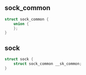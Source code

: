 ## sock_common
```c
struct sock_common {
    union {
    };
}
```
## sock
```c
struct sock {
    struct sock_common __sk_common;
}
```
